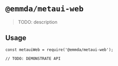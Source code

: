 # `@emmda/metaui-web`

> TODO: description

## Usage

```
const metauiWeb = require('@emmda/metaui-web');

// TODO: DEMONSTRATE API
```
